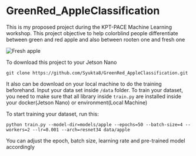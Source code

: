 # GreenRed_AppleClassification
This is my proposed project during the KPT-PACE Machine Learning workshop. This project objective to help colorblind people differentiate between green and red apple and also between rooten one and fresh one

![Fresh apple](https://lzd-img-global.slatic.net/g/p/48778fdc015e4fb6f51de46bbcd8e9cd.jpg_720x720q80.jpg_.webp)

To download this project to your Jetson Nano
```
git clone https://github.com/Syukta8/GreenRed_AppleClassification.git
```

It also can be download on your local machine to do the training beforehand. Input your data set inside `/data` folder.
To train your dataset, you need to make sure that all library inside `train.py` are installed inside your docker(Jetson Nano) or environment(Local Machine)

To start training your dataset, run this:
```
python train.py --model-dir=models/apple --epochs=50 --batch-size=4 --workers=2 --lr=0.001 --arch=resnet34 data/apple
```
You can adjust the epoch, batch size, learning rate and pre-trained model accordingly

